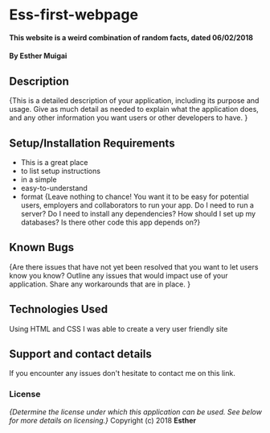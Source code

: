 # Ess-first-webpage
#### This website is a weird combination of random facts, dated 06/02/2018
#### By Esther Muigai
## Description
{This is a detailed description of your application, including its purpose and usage.  Give as much detail as needed to explain what the application does, and any other information you want users or other developers to have. }
## Setup/Installation Requirements
* This is a great place
* to list setup instructions
* in a simple
* easy-to-understand
* format
{Leave nothing to chance! You want it to be easy for potential users, employers and collaborators to run your app. Do I need to run a server? Do I need to install any dependencies? How should I set up my databases? Is there other code this app depends on?}
## Known Bugs
{Are there issues that have not yet been resolved that you want to let users know you know? Outline any issues that would impact use of your application. Share any workarounds that are in place. }
## Technologies Used
Using HTML and CSS I was able to create a very user friendly site
## Support and contact details
If you encounter any issues don't hesitate to contact me on this link.
### License
*{Determine the license under which this application can be used.  See below for more details on licensing.}*
Copyright (c) 2018 **Esther**
  

